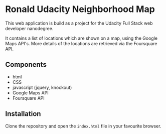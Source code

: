 # Ronald Udacity Neighborhood Map
This web application is build as a project for the Udacity Full Stack 
web developer nanodegree. 

It contains a list of locations which are shown on a map, using the 
Google Maps API's. More details of the locations are retrieved via 
the Foursquare API.

## Components
- html 
- CSS
- javascript (jquery, knockout)
- Google Maps API
- Foursquare API

## Installation
Clone the repository and open the `index.html` file in your favourite browser.